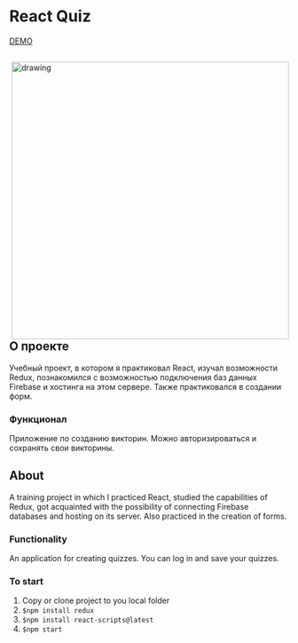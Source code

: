 # React Quiz

[DEMO](https://react-quiz-5b901.web.app/)

<div>

<img align="right" src="https://user-images.githubusercontent.com/28097002/172062867-431a476f-5761-48da-a85b-59f41446d666.png" alt="drawing" width="500"/>
    <p align="left">

## О проекте
      
Учебный проект, в котором я практиковал React, изучал возможности Redux, познакомился с возможностью подключения баз данных Firebase и хостинга на этом сервере.
Также практиковался в создании форм.

### Функционал
Приложение по созданию викторин. Можно авторизироваться и сохранять свои викторины. 
    </p>

  <div>

## About
A training project in which I practiced React, studied the capabilities of Redux, got acquainted with the possibility of connecting Firebase databases and hosting on its server.
Also practiced in the creation of forms.

### Functionality
An application for creating quizzes. You can log in and save your quizzes.

### To start
1) Copy or clone project to you local folder
2) `$npm install redux`
3) `$npm install react-scripts@latest`
4) `$npm start`

  </div>
  </div>
